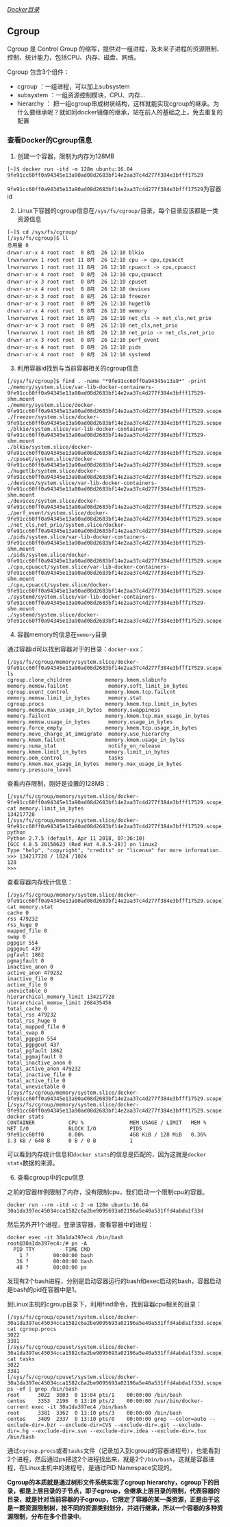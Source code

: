 [*Docker目录*](https://github.com/Shitaibin/notes/tree/master/docker#%E7%9B%AE%E5%BD%95)

## Cgroup

Cgroup 是 Control Group 的缩写，提供对一组进程，及未来子进程的资源限制、控制、统计能力，包括CPU、内存、磁盘、网络。

Cgroup 包含3个组件：
- cgroup ：一组进程，可以加上subsystem
- subsystem ：一组资源控制模块，CPU、内存...
- hierarchy ： 把一组cgroup串成树状结构，这样就能实现cgroup的继承。为什么要继承呢？就如同docker镜像的继承，站在前人的基础之上，免去重复的配置

### 查看Docker的Cgroup信息

1. 创建一个容器，限制为内存为128MB

```
[~]$ docker run -itd -m 128m ubuntu:16.04
9fe91cc60ff0a94345e13a90ad08d2683bf14e2aa37c4d277f384e3bfff17529
```

`9fe91cc60ff0a94345e13a90ad08d2683bf14e2aa37c4d277f384e3bfff17529`为容器id

2. Linux下容器的cgroup信息在`/sys/fs/cgroup/`目录，每个目录应该都是一类资源信息

```
[~]$ cd /sys/fs/cgroup/
[/sys/fs/cgroup]$ ll
总用量 0
drwxr-xr-x 4 root root  0 8月  26 12:10 blkio
lrwxrwxrwx 1 root root 11 8月  26 12:10 cpu -> cpu,cpuacct
lrwxrwxrwx 1 root root 11 8月  26 12:10 cpuacct -> cpu,cpuacct
drwxr-xr-x 4 root root  0 8月  26 12:10 cpu,cpuacct
drwxr-xr-x 3 root root  0 8月  26 12:10 cpuset
drwxr-xr-x 4 root root  0 8月  26 12:10 devices
drwxr-xr-x 3 root root  0 8月  26 12:10 freezer
drwxr-xr-x 3 root root  0 8月  26 12:10 hugetlb
drwxr-xr-x 4 root root  0 8月  26 12:10 memory
lrwxrwxrwx 1 root root 16 8月  26 12:10 net_cls -> net_cls,net_prio
drwxr-xr-x 3 root root  0 8月  26 12:10 net_cls,net_prio
lrwxrwxrwx 1 root root 16 8月  26 12:10 net_prio -> net_cls,net_prio
drwxr-xr-x 3 root root  0 8月  26 12:10 perf_event
drwxr-xr-x 4 root root  0 8月  26 12:10 pids
drwxr-xr-x 4 root root  0 8月  26 12:10 systemd
```

3. 利用容器id找到与当前容器相关的cgroup信息

```
[/sys/fs/cgroup]$ find . -name "*9fe91cc60ff0a94345e13a9*" -print
./memory/system.slice/var-lib-docker-containers-9fe91cc60ff0a94345e13a90ad08d2683bf14e2aa37c4d277f384e3bfff17529-shm.mount
./memory/system.slice/docker-9fe91cc60ff0a94345e13a90ad08d2683bf14e2aa37c4d277f384e3bfff17529.scope
./freezer/system.slice/docker-9fe91cc60ff0a94345e13a90ad08d2683bf14e2aa37c4d277f384e3bfff17529.scope
./blkio/system.slice/var-lib-docker-containers-9fe91cc60ff0a94345e13a90ad08d2683bf14e2aa37c4d277f384e3bfff17529-shm.mount
./blkio/system.slice/docker-9fe91cc60ff0a94345e13a90ad08d2683bf14e2aa37c4d277f384e3bfff17529.scope
./cpuset/system.slice/docker-9fe91cc60ff0a94345e13a90ad08d2683bf14e2aa37c4d277f384e3bfff17529.scope
./hugetlb/system.slice/docker-9fe91cc60ff0a94345e13a90ad08d2683bf14e2aa37c4d277f384e3bfff17529.scope
./devices/system.slice/var-lib-docker-containers-9fe91cc60ff0a94345e13a90ad08d2683bf14e2aa37c4d277f384e3bfff17529-shm.mount
./devices/system.slice/docker-9fe91cc60ff0a94345e13a90ad08d2683bf14e2aa37c4d277f384e3bfff17529.scope
./perf_event/system.slice/docker-9fe91cc60ff0a94345e13a90ad08d2683bf14e2aa37c4d277f384e3bfff17529.scope
./net_cls,net_prio/system.slice/docker-9fe91cc60ff0a94345e13a90ad08d2683bf14e2aa37c4d277f384e3bfff17529.scope
./pids/system.slice/var-lib-docker-containers-9fe91cc60ff0a94345e13a90ad08d2683bf14e2aa37c4d277f384e3bfff17529-shm.mount
./pids/system.slice/docker-9fe91cc60ff0a94345e13a90ad08d2683bf14e2aa37c4d277f384e3bfff17529.scope
./cpu,cpuacct/system.slice/var-lib-docker-containers-9fe91cc60ff0a94345e13a90ad08d2683bf14e2aa37c4d277f384e3bfff17529-shm.mount
./cpu,cpuacct/system.slice/docker-9fe91cc60ff0a94345e13a90ad08d2683bf14e2aa37c4d277f384e3bfff17529.scope
./systemd/system.slice/var-lib-docker-containers-9fe91cc60ff0a94345e13a90ad08d2683bf14e2aa37c4d277f384e3bfff17529-shm.mount
./systemd/system.slice/docker-9fe91cc60ff0a94345e13a90ad08d2683bf14e2aa37c4d277f384e3bfff17529.scope
```

4. 容器memory的信息在`memory`目录

通过容器id可以找到容器对于的目录：`docker-xxx`：

```
[/sys/fs/cgroup/memory/system.slice/docker-9fe91cc60ff0a94345e13a90ad08d2683bf14e2aa37c4d277f384e3bfff17529.scope]$ ls
cgroup.clone_children           memory.kmem.slabinfo                memory.memsw.failcnt             memory.soft_limit_in_bytes
cgroup.event_control            memory.kmem.tcp.failcnt             memory.memsw.limit_in_bytes      memory.stat
cgroup.procs                    memory.kmem.tcp.limit_in_bytes      memory.memsw.max_usage_in_bytes  memory.swappiness
memory.failcnt                  memory.kmem.tcp.max_usage_in_bytes  memory.memsw.usage_in_bytes      memory.usage_in_bytes
memory.force_empty              memory.kmem.tcp.usage_in_bytes      memory.move_charge_at_immigrate  memory.use_hierarchy
memory.kmem.failcnt             memory.kmem.usage_in_bytes          memory.numa_stat                 notify_on_release
memory.kmem.limit_in_bytes      memory.limit_in_bytes               memory.oom_control               tasks
memory.kmem.max_usage_in_bytes  memory.max_usage_in_bytes           memory.pressure_level
```

查看内存限制，刚好是设置的128MB：

```
[/sys/fs/cgroup/memory/system.slice/docker-9fe91cc60ff0a94345e13a90ad08d2683bf14e2aa37c4d277f384e3bfff17529.scope]$ cat memory.limit_in_bytes
134217728
[/sys/fs/cgroup/memory/system.slice/docker-9fe91cc60ff0a94345e13a90ad08d2683bf14e2aa37c4d277f384e3bfff17529.scope]$ python
Python 2.7.5 (default, Apr 11 2018, 07:36:10)
[GCC 4.8.5 20150623 (Red Hat 4.8.5-28)] on linux2
Type "help", "copyright", "credits" or "license" for more information.
>>> 134217728 / 1024 /1024
128
>>>
```

查看容器内存统计信息：

```
[/sys/fs/cgroup/memory/system.slice/docker-9fe91cc60ff0a94345e13a90ad08d2683bf14e2aa37c4d277f384e3bfff17529.scope]$ cat memory.stat
cache 0
rss 479232
rss_huge 0
mapped_file 0
swap 0
pgpgin 554
pgpgout 437
pgfault 1862
pgmajfault 0
inactive_anon 0
active_anon 479232
inactive_file 0
active_file 0
unevictable 0
hierarchical_memory_limit 134217728
hierarchical_memsw_limit 268435456
total_cache 0
total_rss 479232
total_rss_huge 0
total_mapped_file 0
total_swap 0
total_pgpgin 554
total_pgpgout 437
total_pgfault 1862
total_pgmajfault 0
total_inactive_anon 0
total_active_anon 479232
total_inactive_file 0
total_active_file 0
total_unevictable 0
[/sys/fs/cgroup/memory/system.slice/docker-9fe91cc60ff0a94345e13a90ad08d2683bf14e2aa37c4d277f384e3bfff17529.scope]$
[/sys/fs/cgroup/memory/system.slice/docker-9fe91cc60ff0a94345e13a90ad08d2683bf14e2aa37c4d277f384e3bfff17529.scope]$ docker stats
CONTAINER           CPU %               MEM USAGE / LIMIT   MEM %               NET I/O             BLOCK I/O           PIDS
9fe91cc60ff0        0.00%               468 KiB / 128 MiB   0.36%               1.3 kB / 648 B      0 B / 0 B           1
```

可以看到内存统计信息和`docker stats`的信息是匹配的，因为这就是`docker stats`数据的来源。

6. 查看cgroup中的cpu信息

之前的容器样例限制了内存，没有限制cpu，我们启动一个限制cpu的容器。

```
docker run --rm -itd -c 2 -m 128m ubuntu:16.04
30a1da397ec45034cca1582c6a2be9095693a02196a5e40a531ffd4abda1f33d
```

然后另外开1个进程，登录该容器，查看容器中的进程：

```
docker exec -it 30a1da397ec4 /bin/bash
root@30a1da397ec4:/# ps -A
  PID TTY          TIME CMD
    1 ?        00:00:00 bash
   36 ?        00:00:00 bash
   48 ?        00:00:00 ps
```

发现有2个bash进程，分别是启动容器运行的bash和exec启动的bash，容器启动是bash的pid在容器中是1。


到Linux主机的cgroup目录下，利用find命令，找到容器cpu相关的目录：


```
[/sys/fs/cgroup/cpuset/system.slice/docker-30a1da397ec45034cca1582c6a2be9095693a02196a5e40a531ffd4abda1f33d.scope]$ cat cgroup.procs
3022
3381
[/sys/fs/cgroup/cpuset/system.slice/docker-30a1da397ec45034cca1582c6a2be9095693a02196a5e40a531ffd4abda1f33d.scope]$ cat tasks
3022
3381
[/sys/fs/cgroup/cpuset/system.slice/docker-30a1da397ec45034cca1582c6a2be9095693a02196a5e40a531ffd4abda1f33d.scope]$ ps -ef | grep /bin/bash
root      3022  3003  0 13:04 pts/1    00:00:00 /bin/bash
centos    3353  2196  0 13:10 pts/2    00:00:00 /usr/bin/docker-current exec -it 30a1da397ec4 /bin/bash
root      3381  3362  0 13:10 pts/3    00:00:00 /bin/bash
centos    3409  2337  0 13:10 pts/0    00:00:00 grep --color=auto --exclude-dir=.bzr --exclude-dir=CVS --exclude-dir=.git --exclude-dir=.hg --exclude-dir=.svn --exclude-dir=.idea --exclude-dir=.tox /bin/bash
```

通过`cgroup.procs`或者`tasks`文件（记录加入到cgroup的容器进程号），也能看到2个进程，然后通过ps把这2个进程找出来，就是2个`/bin/bash`，这就是容器进程，在Linux主机中的进程号，是通过PID Namespace实现的。

**Cgroup的本质就是通过树形文件系统实现了cgroup hierarchy，cgroup下的目录，都是上层目录的子节点，即子cgroup，会继承上层目录的限制，代表容器的目录，就是针对当前容器的子cgroup，它限定了容器的某一类资源，正是由于这是一颗资源限制树，按不同的资源类别划分，并进行继承，所以一个容器的多种资源限制，分布在多个目录中**。



